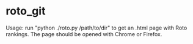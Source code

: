 roto_git
========
Usage: run "python ./roto.py /path/to/dir" to get an .html page with Roto rankings. The page should be opened with Chrome or Firefox.
